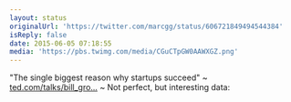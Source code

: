 ```yaml
---
layout: status
originalUrl: 'https://twitter.com/marcgg/status/606721849494544384'
isReply: false
date: 2015-06-05 07:18:55
media: 'https://pbs.twimg.com/media/CGuCTpGW0AAWXGZ.png'
---
```


"The single biggest reason why startups succeed" ~ [ted.com/talks/bill_gro…](https://www.ted.com/talks/bill_gross_the_single_biggest_reason_why_startups_succeed) ~ Not perfect, but interesting data: 
